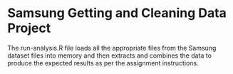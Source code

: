 Samsung Getting and Cleaning Data Project
=============================

The run-analysis.R file loads all the appropriate files from the Samsung dataset files into memory and then extracts and combines the data to produce the expected results as per the assignment instructions.
